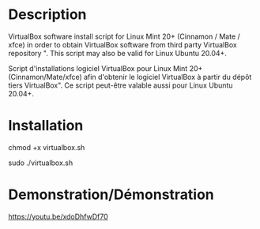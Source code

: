 # Description
VirtualBox software install script for Linux Mint 20+ (Cinnamon / Mate / xfce) in order to obtain VirtualBox software from third party VirtualBox repository ". This script may also be valid for Linux Ubuntu 20.04+.

Script d'installations logiciel VirtualBox pour Linux Mint 20+ (Cinnamon/Mate/xfce) afin d'obtenir le logiciel VirtualBox à partir du dépôt tiers VirtualBox". Ce script peut-être valable aussi pour Linux Ubuntu 20.04+.


# Installation
chmod +x virtualbox.sh

sudo ./virtualbox.sh

# Demonstration/Démonstration

https://youtu.be/xdoDhfwDf70
